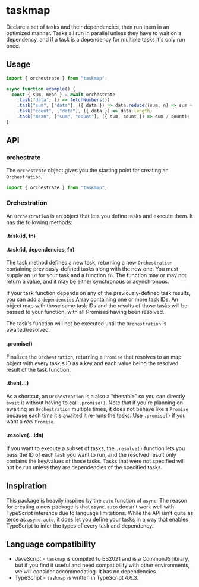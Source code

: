 # taskmap

Declare a set of tasks and their dependencies, then run them in an optimized manner. Tasks all run in parallel unless they have to wait on a dependency, and if a task is a dependency for multiple tasks it's only run once.

## Usage

```typescript
import { orchestrate } from "taskmap";

async function example() {
  const { sum, mean } = await orchestrate
    .task("data", () => fetchNumbers())
    .task("sum", ["data"], ({ data }) => data.reduce((sum, n) => sum + n, 0))
    .task("count", ["data"], ({ data }) => data.length)
    .task("mean", ["sum", "count"], ({ sum, count }) => sum / count);
}
```

## API

### orchestrate

The `orchestrate` object gives you the starting point for creating an `Orchestration`.

```typescript
import { orchestrate } from "taskmap";
```

### Orchestration

An `Orchestration` is an object that lets you define tasks and execute them. It has the following methods:

#### .task(id, fn)

#### .task(id, dependencies, fn)

The task method defines a new task, returning a new `Orchestration` containing previously-defined tasks along with the new one. You must supply an `id` for your task and a function `fn`. The function may or may not return a value, and it may be either synchronous or asynchronous.

If your task function depends on any of the previously-defined task results, you can add a `dependencies` Array containing one or more task IDs. An object map with those same task IDs and the results of those tasks will be passed to your function, with all Promises having been resolved.

The task's function will not be executed until the `Orchestration` is awaited/resolved.

#### .promise()

Finalizes the `Orchestration`, returning a `Promise` that resolves to an map object with every task's ID as a key and each value being the resolved result of the task function.

#### .then(...)

As a shortcut, an `Orchestration` is a also a "thenable" so you can directly `await` it without having to call `.promise()`. Note that if you're planning on awaiting an `Orchestration` multiple times, it does not behave like a `Promise` because each time it's awaited it re-runs the tasks. Use `.promise()` if you want a _real_ `Promise`.

#### .resolve(...ids)

If you want to execute a subset of tasks, the `.resolve()` function lets you pass the ID of each task you want to run, and the resolved result only contains the key/values of those tasks. Tasks that were not specified will not be run unless they are dependencies of the specified tasks.

## Inspiration

This package is heavily inspired by the `auto` function of `async`. The reason for creating a new package is that `async.auto` doesn't work well with TypeScript inference due to language limitations. While the API isn't quite as terse as `async.auto`, it does let you define your tasks in a way that enables TypeScript to infer the types of every task and dependency.

## Language compatibility

- JavaScript - `taskmap` is compiled to ES2021 and is a CommonJS library, but if you find it useful and need compatibility with other environments, we will consider accommodating. It has no dependencies.
- TypeScript - `taskmap` is written in TypeScript 4.6.3.
